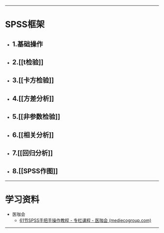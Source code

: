 ----
# SPSS框架
- ## 1.基础操作
- ## 2.[[t检验]]
- ## 3.[[卡方检验]]
- ## 4.[[方差分析]]
- ## 5.[[非参数检验]]
- ## 6.[[相关分析]]
- ## 7.[[回归分析]]
- ## 8.[[SPSS作图]]
-------
# 学习资料
- 医咖会
	- [61节SPSS手把手操作教程 - 专栏课程 - 医咖会 (mediecogroup.com)](https://www.mediecogroup.com/zhuanlan/courses/1/)
--------